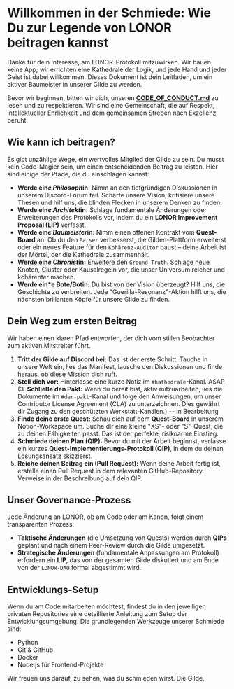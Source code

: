 # Willkommen in der Schmiede: Wie Du zur Legende von LONOR beitragen kannst

Danke für dein Interesse, am LONOR-Protokoll mitzuwirken. Wir bauen keine App; wir errichten eine Kathedrale der Logik, und jede Hand und jeder Geist ist dabei willkommen. Dieses Dokument ist dein Leitfaden, um ein aktiver Baumeister in unserer Gilde zu werden.

Bevor wir beginnen, bitten wir dich, unseren **[CODE_OF_CONDUCT.md](CODE_OF_CONDUCT.md)** zu lesen und zu respektieren. Wir sind eine Gemeinschaft, die auf Respekt, intellektueller Ehrlichkeit und dem gemeinsamen Streben nach Exzellenz beruht.

## Wie kann ich beitragen?

Es gibt unzählige Wege, ein wertvolles Mitglied der Gilde zu sein. Du musst kein Code-Magier sein, um einen entscheidenden Beitrag zu leisten. Hier sind einige der Pfade, die du einschlagen kannst:

* **Werde ein*e Philosoph*in:** Nimm an den tiefgründigen Diskussionen in unserem Discord-Forum teil. Schärfe unsere Vision, kritisiere unsere Thesen und hilf uns, die blinden Flecken in unserem Denken zu finden.
* **Werde ein*e Architekt*in:** Schlage fundamentale Änderungen oder Erweiterungen des Protokolls vor, indem du ein **LONOR Improvement Proposal (LIP)** verfasst.
* **Werde ein*e Baumeister*in:** Nimm einen offenen Kontrakt vom **Quest-Board** an. Ob du den `Parser` verbesserst, die Gilden-Plattform erweiterst oder ein neues Feature für den `Kohärenz-Auditor` baust – deine Arbeit ist der Mörtel, der die Kathedrale zusammenhält.
* **Werde ein*e Chronist*in:** Erweitere den `Ground-Truth`. Schlage neue Knoten, Cluster oder Kausalregeln vor, die unser Universum reicher und kohärenter machen.
* **Werde ein*e Bote/Botin:** Du bist von der Vision überzeugt? Hilf uns, die Geschichte zu verbreiten. Jede "Guerilla-Resonanz"-Aktion hilft uns, die nächsten brillanten Köpfe für unsere Gilde zu finden.

## Dein Weg zum ersten Beitrag

Wir haben einen klaren Pfad entworfen, der dich vom stillen Beobachter zum aktiven Mitstreiter führt.

1.  **Tritt der Gilde auf Discord bei:** Das ist der erste Schritt. Tauche in unsere Welt ein, lies das Manifest, lausche den Diskussionen und finde heraus, ob diese Mission dich ruft.
2.  **Stell dich vor:** Hinterlasse eine kurze Notiz im `#kathedrale`-Kanal. 
ASAP (3.  **Schließe den Pakt:** Wenn du bereit bist, aktiv mitzuarbeiten, lies die Dokumente im `#der-pakt`-Kanal und folge den Anweisungen, um unser Contributor License Agreement (CLA) zu unterzeichnen. Dies gewährt dir Zugang zu den geschützten Werkstatt-Kanälen.) -- In Bearbeitung
4.  **Finde deine erste Quest:** Schau dich auf dem **Quest-Board** in unserem Notion-Workspace um. Suche dir eine kleine "XS"- oder "S"-Quest, die zu deinen Fähigkeiten passt. Das ist der perfekte, risikoarme Einstieg.
5.  **Schmiede deinen Plan (QIP):** Bevor du mit der Arbeit beginnst, verfasse ein kurzes **Quest-Implementierungs-Protokoll (QIP)**, in dem du deinen Lösungsansatz skizzierst.
6.  **Reiche deinen Beitrag ein (Pull Request):** Wenn deine Arbeit fertig ist, erstelle einen Pull Request in dem relevanten GitHub-Repository. Verweise in der Beschreibung auf dein QIP.

## Unser Governance-Prozess

Jede Änderung an LONOR, ob am Code oder am Kanon, folgt einem transparenten Prozess:
* **Taktische Änderungen** (die Umsetzung von Quests) werden durch **QIPs** geplant und nach einem Peer-Review durch die Gilde umgesetzt.
* **Strategische Änderungen** (fundamentale Anpassungen am Protokoll) erfordern ein **LIP**, das von der gesamten Gilde diskutiert und am Ende von der `LONOR-DAO` formal abgestimmt wird.

## Entwicklungs-Setup

Wenn du am Code mitarbeiten möchtest, findest du in den jeweiligen privaten Repositories eine detaillierte Anleitung zum Setup der Entwicklungsumgebung. Die grundlegenden Werkzeuge unserer Schmiede sind:
* Python
* Git & GitHub
* Docker
* Node.js für Frontend-Projekte

Wir freuen uns darauf, zu sehen, was du schmieden wirst. Die Gilde.
